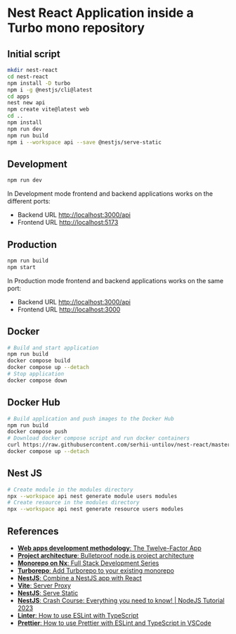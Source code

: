 # Nest React Application inside a Turbo mono repository

## Initial script

``` bash
mkdir nest-react
cd nest-react
npm install -D turbo
npm i -g @nestjs/cli@latest
cd apps
nest new api
npm create vite@latest web
cd ..
npm install
npm run dev
npm run build
npm i --workspace api --save @nestjs/serve-static
```

## Development

``` bash
npm run dev
```

In Development mode frontend and backend applications works on the different ports:

- Backend URL <http://localhost:3000/api>
- Frontend URL <http://localhost:5173>

## Production

``` bash
npm run build
npm start
```

In Production mode frontend and backend applications works on the same port:

- Backend URL <http://localhost:3000/api>
- Frontend URL <http://localhost:3000>

## Docker

``` bash
# Build and start application
npm run build
docker compose build
docker compose up --detach
# Stop application
docker compose down
```

## Docker Hub

``` bash
# Build application and push images to the Docker Hub
npm run build
docker compose push
# Download docker compose script and run docker containers
curl https://raw.githubusercontent.com/serhii-untilov/nest-react/master/docker-compose.yml >docker-compose.yml
docker compose up --detach
```

## Nest JS

``` bash
# Create module in the modules directory
npx --workspace api nest generate module users modules
# Create resource in the modules directory
npx --workspace api nest generate resource users modules
```

## References

- [**Web apps development methodology**: The Twelve-Factor App](https://12factor.net)
- [**Project architecture**: Bulletproof node.js project architecture](https://dev.to/santypk4/bulletproof-node-js-project-architecture-4epf)
- [**Monorepo on Nx**: Full Stack Development Series](https://thefullstack.engineer/full-stack-development-series-an-introduction/)
- [**Turborepo**: Add Turborepo to your existing monorepo](https://turbo.build/repo/docs/getting-started/existing-monorepo)
- [**NestJS**: Combine a NestJS app with React](https://youtu.be/nY0R7pslbCI?si=Lunb95j6enSY8GXE)
- [**Vite**: Server Proxy](https://vitejs.dev/config/server-options#server-proxy)
- [**NestJS**: Serve Static](https://docs.nestjs.com/recipes/serve-static)
- [**NestJS**: Crash Course: Everything you need to know! | NodeJS Tutorial 2023](https://youtu.be/2n3xS89TJMI?si=9EXCuQZD5xS6cZIW)
- [**Linter**: How to use ESLint with TypeScript](https://khalilstemmler.com/blogs/typescript/eslint-for-typescript/)
- [**Prettier**: How to use Prettier with ESLint and TypeScript in VSCode](https://khalilstemmler.com/blogs/tooling/prettier/)
